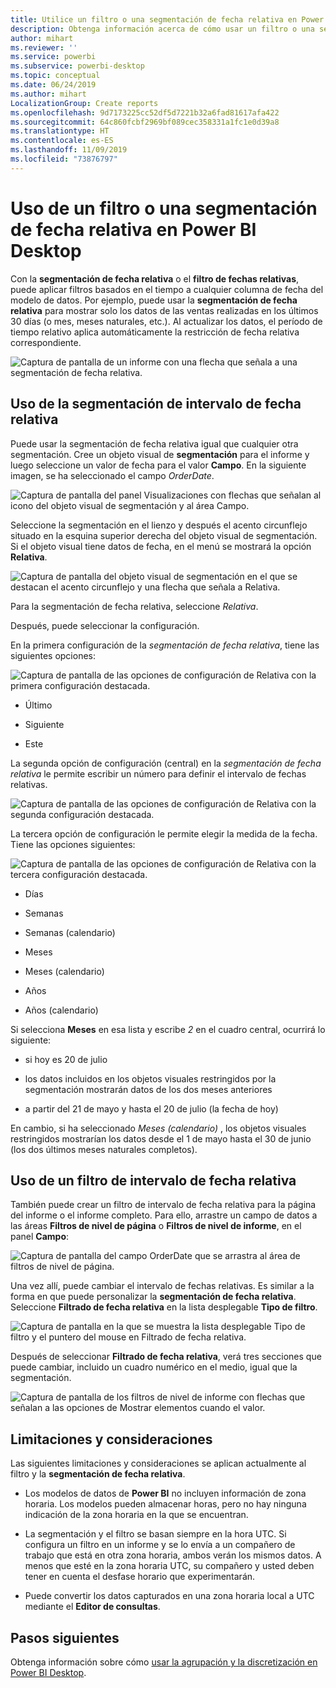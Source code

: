 ```yaml
---
title: Utilice un filtro o una segmentación de fecha relativa en Power BI Desktop
description: Obtenga información acerca de cómo usar un filtro o una segmentación de datos para restringir los intervalos de fechas relativas en Power BI Desktop
author: mihart
ms.reviewer: ''
ms.service: powerbi
ms.subservice: powerbi-desktop
ms.topic: conceptual
ms.date: 06/24/2019
ms.author: mihart
LocalizationGroup: Create reports
ms.openlocfilehash: 9d7173225cc52df5d7221b32a6fad81617afa422
ms.sourcegitcommit: 64c860fcbf2969bf089cec358331a1fc1e0d39a8
ms.translationtype: HT
ms.contentlocale: es-ES
ms.lasthandoff: 11/09/2019
ms.locfileid: "73876797"
---
```

# <a name="use-a-relative-date-slicer-and-filter-in-power-bi-desktop"></a>Uso de un filtro o una segmentación de fecha relativa en Power BI Desktop

Con la **segmentación de fecha relativa** o el **filtro de fechas relativas**, puede aplicar filtros basados en el tiempo a cualquier columna de fecha del modelo de datos. Por ejemplo, puede usar la **segmentación de fecha relativa** para mostrar solo los datos de las ventas realizadas en los últimos 30 días (o mes, meses naturales, etc.). Al actualizar los datos, el período de tiempo relativo aplica automáticamente la restricción de fecha relativa correspondiente.

![Captura de pantalla de un informe con una flecha que señala a una segmentación de fecha relativa.](media/desktop-slicer-filter-date-range/relative-date-range-slicer-filter-01.png)

## <a name="use-the-relative-date-range-slicer"></a>Uso de la segmentación de intervalo de fecha relativa

Puede usar la segmentación de fecha relativa igual que cualquier otra segmentación. Cree un objeto visual de **segmentación** para el informe y luego seleccione un valor de fecha para el valor **Campo**. En la siguiente imagen, se ha seleccionado el campo *OrderDate*.

![Captura de pantalla del panel Visualizaciones con flechas que señalan al icono del objeto visual de segmentación y al área Campo.](media/desktop-slicer-filter-date-range/relative-date-range-slicer-filter-02.png)

Seleccione la segmentación en el lienzo y después el acento circunflejo situado en la esquina superior derecha del objeto visual de segmentación. Si el objeto visual tiene datos de fecha, en el menú se mostrará la opción **Relativa**.

![Captura de pantalla del objeto visual de segmentación en el que se destacan el acento circunflejo y una flecha que señala a Relativa.](media/desktop-slicer-filter-date-range/relative-date-range-slicer-filter-03.png)

Para la segmentación de fecha relativa, seleccione *Relativa*.

Después, puede seleccionar la configuración.

En la primera configuración de la *segmentación de fecha relativa*, tiene las siguientes opciones:

![Captura de pantalla de las opciones de configuración de Relativa con la primera configuración destacada.](media/desktop-slicer-filter-date-range/relative-date-range-slicer-filter-04.png)

* Último

* Siguiente

* Este

La segunda opción de configuración (central) en la *segmentación de fecha relativa* le permite escribir un número para definir el intervalo de fechas relativas.

![Captura de pantalla de las opciones de configuración de Relativa con la segunda configuración destacada.](media/desktop-slicer-filter-date-range/relative-date-range-slicer-filter-04a.png)

La tercera opción de configuración le permite elegir la medida de la fecha. Tiene las opciones siguientes:

![Captura de pantalla de las opciones de configuración de Relativa con la tercera configuración destacada.](media/desktop-slicer-filter-date-range/relative-date-range-slicer-filter-05.png)

* Días

* Semanas

* Semanas (calendario)

* Meses

* Meses (calendario)

* Años

* Años (calendario)

Si selecciona **Meses** en esa lista y escribe *2* en el cuadro central, ocurrirá lo siguiente:

* si hoy es 20 de julio

* los datos incluidos en los objetos visuales restringidos por la segmentación mostrarán datos de los dos meses anteriores

* a partir del 21 de mayo y hasta el 20 de julio (la fecha de hoy)

En cambio, si ha seleccionado *Meses (calendario)* , los objetos visuales restringidos mostrarían los datos desde el 1 de mayo hasta el 30 de junio (los dos últimos meses naturales completos).

## <a name="using-the-relative-date-range-filter"></a>Uso de un filtro de intervalo de fecha relativa

También puede crear un filtro de intervalo de fecha relativa para la página del informe o el informe completo. Para ello, arrastre un campo de datos a las áreas **Filtros de nivel de página** o **Filtros de nivel de informe**, en el panel **Campo**:

![Captura de pantalla del campo OrderDate que se arrastra al área de filtros de nivel de página.](media/desktop-slicer-filter-date-range/relative-date-range-slicer-filter-06.png)

Una vez allí, puede cambiar el intervalo de fechas relativas. Es similar a la forma en que puede personalizar la **segmentación de fecha relativa**. Seleccione **Filtrado de fecha relativa** en la lista desplegable **Tipo de filtro**.

![Captura de pantalla en la que se muestra la lista desplegable Tipo de filtro y el puntero del mouse en Filtrado de fecha relativa.](media/desktop-slicer-filter-date-range/relative-date-range-slicer-filter-07.png)

Después de seleccionar **Filtrado de fecha relativa**, verá tres secciones que puede cambiar, incluido un cuadro numérico en el medio, igual que la segmentación.

![Captura de pantalla de los filtros de nivel de informe con flechas que señalan a las opciones de Mostrar elementos cuando el valor.](media/desktop-slicer-filter-date-range/relative-date-range-slicer-filter-08.png)

## <a name="limitations-and-considerations"></a>Limitaciones y consideraciones

Las siguientes limitaciones y consideraciones se aplican actualmente al filtro y la **segmentación de fecha relativa**.

* Los modelos de datos de **Power BI** no incluyen información de zona horaria. Los modelos pueden almacenar horas, pero no hay ninguna indicación de la zona horaria en la que se encuentran.

* La segmentación y el filtro se basan siempre en la hora UTC. Si configura un filtro en un informe y se lo envía a un compañero de trabajo que está en otra zona horaria, ambos verán los mismos datos. A menos que esté en la zona horaria UTC, su compañero y usted deben tener en cuenta el desfase horario que experimentarán.

* Puede convertir los datos capturados en una zona horaria local a UTC mediante el **Editor de consultas**.

## <a name="next-steps"></a>Pasos siguientes

Obtenga información sobre cómo [usar la agrupación y la discretización en Power BI Desktop](../desktop-grouping-and-binning.md).
